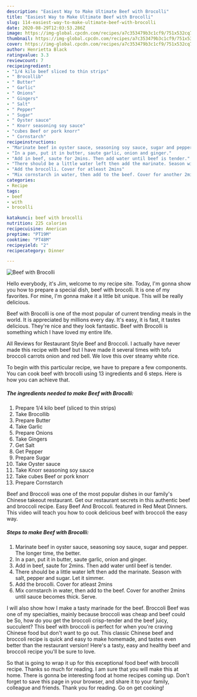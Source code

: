```yaml
---
description: "Easiest Way to Make Ultimate Beef with Brocolli"
title: "Easiest Way to Make Ultimate Beef with Brocolli"
slug: 114-easiest-way-to-make-ultimate-beef-with-brocolli
date: 2020-08-29T12:03:53.286Z
image: https://img-global.cpcdn.com/recipes/a7c353479b3c1cf9/751x532cq70/beef-with-brocolli-recipe-main-photo.jpg
thumbnail: https://img-global.cpcdn.com/recipes/a7c353479b3c1cf9/751x532cq70/beef-with-brocolli-recipe-main-photo.jpg
cover: https://img-global.cpcdn.com/recipes/a7c353479b3c1cf9/751x532cq70/beef-with-brocolli-recipe-main-photo.jpg
author: Henrietta Black
ratingvalue: 3.3
reviewcount: 7
recipeingredient:
- "1/4 kilo beef sliced to thin strips"
- " Brocollib"
- " Butter"
- " Garlic"
- " Onions"
- " Gingers"
- " Salt"
- " Pepper"
- " Sugar"
- " Oyster sauce"
- " Knorr seasoning soy sauce"
- "cubes Beef or pork knorr"
- " Cornstarch"
recipeinstructions:
- "Marinate beef in oyster sauce, seasoning soy sauce, sugar and pepper. The longer time, the better."
- "In a pan, put it in butter, saute garlic, onion and ginger."
- "Add in beef, saute for 2mins. Then add water until beef is tender."
- "There should be a little water left then add the marinate. Season with salt, pepper and sugar. Let it simmer."
- "Add the brocolli. Cover for atleast 2mins"
- "Mix cornstarch in water, then add to the beef. Cover for another 2mins until sauce becomes thick. Serve."
categories:
- Recipe
tags:
- beef
- with
- brocolli

katakunci: beef with brocolli 
nutrition: 225 calories
recipecuisine: American
preptime: "PT19M"
cooktime: "PT48M"
recipeyield: "2"
recipecategory: Dinner

---
```



![Beef with Brocolli](https://img-global.cpcdn.com/recipes/a7c353479b3c1cf9/751x532cq70/beef-with-brocolli-recipe-main-photo.jpg)

Hello everybody, it's Jim, welcome to my recipe site. Today, I'm gonna show you how to prepare a special dish, beef with brocolli. It is one of my favorites. For mine, I'm gonna make it a little bit unique. This will be really delicious.

Beef with Brocolli is one of the most popular of current trending meals in the world. It is appreciated by millions every day. It's easy, it is fast, it tastes delicious. They're nice and they look fantastic. Beef with Brocolli is something which I have loved my entire life.

All Reviews for Restaurant Style Beef and Broccoli. I actually have never made this recipe with beef but I have made it several times with tofu broccoli carrots onion and red bell. We love this over steamy white rice.


To begin with this particular recipe, we have to prepare a few components. You can cook beef with brocolli using 13 ingredients and 6 steps. Here is how you can achieve that.

<!--inarticleads1-->

##### The ingredients needed to make Beef with Brocolli:

1. Prepare 1/4 kilo beef (sliced to thin strips)
1. Take  Brocollib
1. Prepare  Butter
1. Take  Garlic
1. Prepare  Onions
1. Take  Gingers
1. Get  Salt
1. Get  Pepper
1. Prepare  Sugar
1. Take  Oyster sauce
1. Take  Knorr seasoning soy sauce
1. Take cubes Beef or pork knorr
1. Prepare  Cornstarch


Beef and Broccoli was one of the most popular dishes in our family&#39;s Chinese takeout restaurant. Get our restaurant secrets in this authentic beef and broccoli recipe. Easy Beef And Broccoli. featured in Red Meat Dinners. This video will teach you how to cook delicious beef with broccoli the easy way. 

<!--inarticleads2-->

##### Steps to make Beef with Brocolli:

1. Marinate beef in oyster sauce, seasoning soy sauce, sugar and pepper. The longer time, the better.
1. In a pan, put it in butter, saute garlic, onion and ginger.
1. Add in beef, saute for 2mins. Then add water until beef is tender.
1. There should be a little water left then add the marinate. Season with salt, pepper and sugar. Let it simmer.
1. Add the brocolli. Cover for atleast 2mins
1. Mix cornstarch in water, then add to the beef. Cover for another 2mins until sauce becomes thick. Serve.


I will also show how I make a tasty marinade for the beef. Broccoli Beef was one of my specialties, mainly because broccoli was cheap and beef could be So, how do you get the broccoli crisp-tender and the beef juicy, succulent? This beef with broccoli is perfect for when you&#39;re craving Chinese food but don&#39;t want to go out. This classic Chinese beef and broccoli recipe is quick and easy to make homemade, and tastes even better than the restaurant version! Here&#39;s a tasty, easy and healthy beef and broccoli recipe you&#39;ll be sure to love. 

So that is going to wrap it up for this exceptional food beef with brocolli recipe. Thanks so much for reading. I am sure that you will make this at home. There is gonna be interesting food at home recipes coming up. Don't forget to save this page in your browser, and share it to your family, colleague and friends. Thank you for reading. Go on get cooking!
